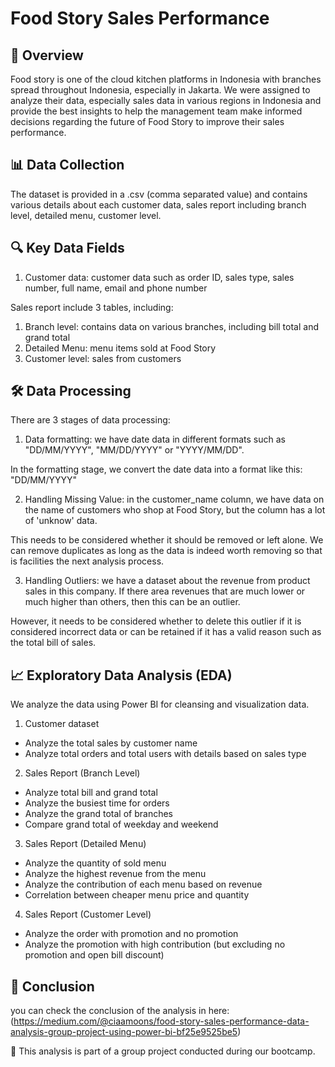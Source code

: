 # Food Story Sales Performance

## 📌 Overview

Food story is one of the cloud kitchen platforms in Indonesia with branches spread throughout Indonesia, especially in Jakarta. We were assigned to analyze their data, especially sales data in various regions in Indonesia and provide the best insights to help the management team make informed decisions regarding the future of Food Story to improve their sales performance.

## 📊 Data Collection

The dataset is provided in a .csv (comma separated value) and contains various details about each customer data, sales report including branch level, detailed menu, customer level. 

## 🔍 Key Data Fields

1. Customer data: customer data such as order ID, sales type, sales number, full name, email and phone number
   
Sales report include 3 tables, including:
1. Branch level: contains data on various branches, including bill total and grand total
2. Detailed Menu: menu items sold at Food Story
3. Customer level: sales from customers

## 🛠️ Data Processing

There are 3 stages of data processing:

1. Data formatting: we have date data in different formats such as "DD/MM/YYYY", "MM/DD/YYYY" or "YYYY/MM/DD".

In the formatting stage, we convert the date data into a format like this: "DD/MM/YYYY"
   
2. Handling Missing Value: in the customer_name column, we have data on the name of customers who shop at Food Story, but the column has a lot of 'unknow' data.

This needs to be considered whether it should be removed or left alone. We can remove duplicates as long as the data is indeed worth removing so that is facilities the next analysis process.

3. Handling Outliers: we have a dataset about the revenue from product sales in this company. If there area revenues that are much lower or much higher than others, then this can be an outlier.

However, it needs to be considered whether to delete this outlier if it is considered incorrect data or can be retained if it has a valid reason such as the total bill of sales.

## 📈 Exploratory Data Analysis (EDA)

We analyze the data using Power BI for cleansing and visualization data. 

1. Customer dataset
- Analyze the total sales by customer name
- Analyze total orders and total users with details based on sales type

2. Sales Report (Branch Level)
- Analyze total bill and grand total
- Analyze the busiest time for orders
- Analyze the grand total of branches
- Compare grand total of weekday and weekend

3.  Sales Report (Detailed Menu)
- Analyze the quantity of sold menu
- Analyze the highest revenue from the menu
- Analyze the contribution of each menu based on revenue
- Correlation between cheaper menu price and quantity

4. Sales Report (Customer Level)
- Analyze the order with promotion and no promotion
- Analyze the promotion with high contribution (but excluding no promotion and open bill discount)

## 📌 Conclusion
you can check the conclusion of the analysis in here: (https://medium.com/@ciaamoons/food-story-sales-performance-data-analysis-group-project-using-power-bi-bf25e9525be5)

📍 This analysis is part of a group project conducted during our bootcamp.
